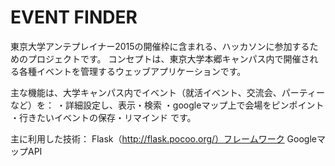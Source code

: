 EVENT FINDER
============

東京大学アンテプレイナー2015の開催枠に含まれる、ハッカソンに参加するためのプロジェクトです。
コンセプトは、東京大学本郷キャンパス内で開催される各種イベントを管理するウェッブアプリケーションです。

主な機能は、大学キャンパス内でイベント（就活イベント、交流会、パーティーなど）を：
・詳細設定し、表示・検索
・googleマップ上で会場をピンポイント
・行きたいイベントの保存・リマインド
です。

主に利用した技術：
Flask（http://flask.pocoo.org/）フレームワーク
GoogleマップAPI
